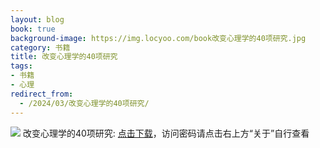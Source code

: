 ```yaml
---
layout: blog
book: true
background-image: https://img.locyoo.com/book改变心理学的40项研究.jpg
category: 书籍
title: 改变心理学的40项研究
tags:
- 书籍
- 心理
redirect_from:
  - /2024/03/改变心理学的40项研究/
---
```

![](https://img.locyoo.com/book改变心理学的40项研究.jpg)
改变心理学的40项研究: <a name = "ref1" href="https://url18.ctfile.com/f/50983618-1269463630-7fd3a1?p=3619">点击下载</a>，访问密码请点击右上方“关于”自行查看